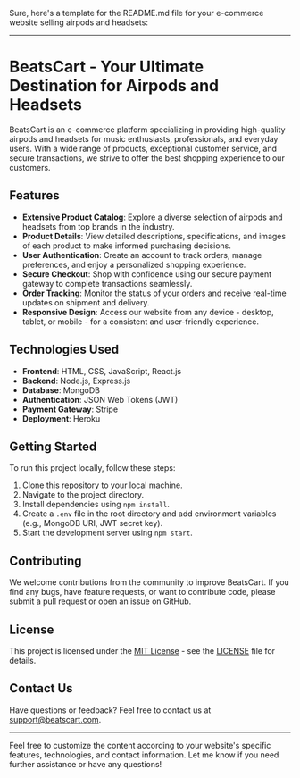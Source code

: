 Sure, here's a template for the README.md file for your e-commerce website selling airpods and headsets:

---

# BeatsCart - Your Ultimate Destination for Airpods and Headsets

BeatsCart is an e-commerce platform specializing in providing high-quality airpods and headsets for music enthusiasts, professionals, and everyday users. With a wide range of products, exceptional customer service, and secure transactions, we strive to offer the best shopping experience to our customers.

## Features

- **Extensive Product Catalog**: Explore a diverse selection of airpods and headsets from top brands in the industry.
- **Product Details**: View detailed descriptions, specifications, and images of each product to make informed purchasing decisions.
- **User Authentication**: Create an account to track orders, manage preferences, and enjoy a personalized shopping experience.
- **Secure Checkout**: Shop with confidence using our secure payment gateway to complete transactions seamlessly.
- **Order Tracking**: Monitor the status of your orders and receive real-time updates on shipment and delivery.
- **Responsive Design**: Access our website from any device - desktop, tablet, or mobile - for a consistent and user-friendly experience.

## Technologies Used

- **Frontend**: HTML, CSS, JavaScript, React.js
- **Backend**: Node.js, Express.js
- **Database**: MongoDB
- **Authentication**: JSON Web Tokens (JWT)
- **Payment Gateway**: Stripe
- **Deployment**: Heroku

## Getting Started

To run this project locally, follow these steps:

1. Clone this repository to your local machine.
2. Navigate to the project directory.
3. Install dependencies using `npm install`.
4. Create a `.env` file in the root directory and add environment variables (e.g., MongoDB URI, JWT secret key).
5. Start the development server using `npm start`.

## Contributing

We welcome contributions from the community to improve BeatsCart. If you find any bugs, have feature requests, or want to contribute code, please submit a pull request or open an issue on GitHub.

## License

This project is licensed under the [MIT License](https://opensource.org/licenses/MIT) - see the [LICENSE](LICENSE) file for details.

## Contact Us

Have questions or feedback? Feel free to contact us at [support@beatscart.com](mailto:support@beatscart.com).

---

Feel free to customize the content according to your website's specific features, technologies, and contact information. Let me know if you need further assistance or have any questions!
